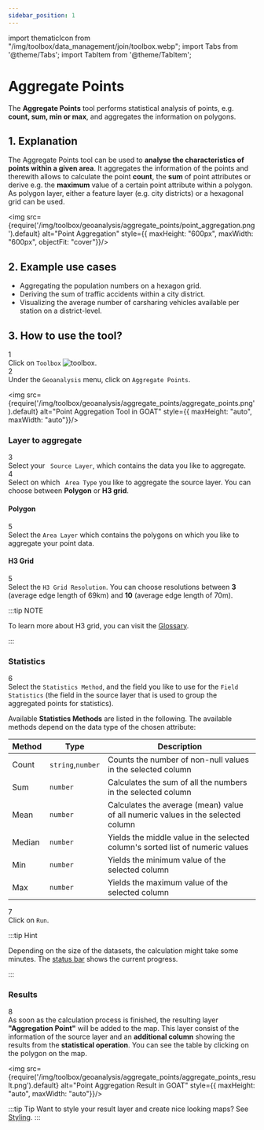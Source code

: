 ```yaml
---
sidebar_position: 1
---
```

import thematicIcon from "/img/toolbox/data_management/join/toolbox.webp";
import Tabs from '@theme/Tabs';
import TabItem from '@theme/TabItem';

# Aggregate Points

The **Aggregate Points** tool performs statistical analysis of points, e.g. **count, sum, min or max**, and aggregates the information on polygons.

## 1. Explanation

The Aggregate Points tool can be used to **analyse the characteristics of points within a given area**. It aggregates the information of the points and therewith allows to calculate the point **count**, the **sum** of point attributes or derive e.g. the **maximum** value of a certain point attribute within a polygon. As polygon layer, either a feature layer (e.g. city districts) or a hexagonal grid can be used. 


<div style={{ display: 'flex', flexDirection: 'column', alignItems: 'center'}}>

  <img src={require('/img/toolbox/geoanalysis/aggregate_points/point_aggregation.png').default} alt="Point Aggregation" style={{ maxHeight: "600px", maxWidth: "600px", objectFit: "cover"}}/>

</div> 


## 2. Example use cases

- Aggregating the population numbers on a hexagon grid.
- Deriving the sum of traffic accidents within a city district.
- Visualizing the average number of carsharing vehicles available per station on a district-level. 

## 3. How to use the tool?

<div class="step">
  <div class="step-number">1</div>
  <div class="content">Click on <code>Toolbox</code> <img src={thematicIcon} alt="toolbox" style={{width: "25px"}}/>. </div>
</div>

<div class="step">
  <div class="step-number">2</div>
  <div class="content">Under the <code>Geoanalysis</code> menu, click on <code>Aggregate Points</code>.</div>
</div>


<img src={require('/img/toolbox/geoanalysis/aggregate_points/aggregate_points.png').default} alt="Point Aggregation Tool in GOAT" style={{ maxHeight: "auto", maxWidth: "auto"}}/>

### Layer to aggregate

<div class="step">
  <div class="step-number">3</div>
  <div class="content">Select your <code> Source Layer</code>, which contains the data you like to aggregate.</div>
</div>

<div class="step">
  <div class="step-number">4</div>
  <div class="content">Select on which <code> Area Type</code> you like to aggregate the source layer. You can choose between <b>Polygon</b> or <b>H3 grid</b>.</div>
</div>

<Tabs>
  <TabItem value="Polygon" label="Polygon" default className="tabItemBox">

 #### Polygon

<div class="step">
  <div class="step-number">5</div>
  <div class="content">Select the <code>Area Layer</code> which contains the polygons on which you like to aggregate your point data.</div>
</div>


  </TabItem>
  <TabItem value="H3 Grid" label="H3 Grid" className="tabItemBox">

 #### H3 Grid

 <div class="step">
  <div class="step-number">5</div>
  <div class="content">Select the <code>H3 Grid Resolution</code>. You can choose resolutions between <b>3</b> (average edge length of 69km) and <b>10</b> (average edge length of 70m).</div>
</div>

:::tip NOTE

To learn more about H3 grid, you can visit the [Glossary](../../further_reading/glossary#H3-grid).

:::

  </TabItem>
</Tabs>

### Statistics

<div class="step">
  <div class="step-number">6</div>
  <div class="content">Select the <code>Statistics Method</code>, and the field you like to use for the <code>Field Statistics</code> (the field in the source layer that is used to group the aggregated points for statistics).</div>
</div>

Available **Statistics Methods** are listed in the following. The available methods depend on the data type of the chosen attribute:

| Method | Type | Description |
| -------|------| ------------|
| Count  | `string`,`number`    | Counts the number of non-null values in the selected column|
| Sum    | `number`   | Calculates the sum of all the numbers in the selected column|
| Mean   | `number`   | Calculates the average (mean) value of all numeric values in the selected column|
| Median | `number`   | Yields the middle value in the selected column's sorted list of numeric values|
| Min    | `number`   | Yields the minimum value of the selected column|
| Max    | `number`   | Yields the maximum value of the selected column|


<div class="step">
  <div class="step-number">7</div>
  <div class="content">Click on <code>Run</code>.</div>
</div>

:::tip Hint

Depending on the size of the datasets, the calculation might take some minutes. The [status bar](../../workspace/home#status-bar) shows the current progress.

:::

### Results

<div class="step">
  <div class="step-number">8</div>
  <div class="content">As soon as the calculation process is finished, the resulting layer <b>"Aggregation Point"</b> will be added to the map. This layer consist of the information of the source layer and an <b>additional column</b> showing the results from the <b>statistical operation</b>. You can see the table by clicking on the polygon on the map.</div>
</div>

<img src={require('/img/toolbox/geoanalysis/aggregate_points/aggregate_points_result.png').default} alt="Point Aggregation Result in GOAT" style={{ maxHeight: "auto", maxWidth: "auto"}}/>


:::tip Tip
Want to style your result layer and create nice looking maps? See [Styling](../../map/layer_style/styling).
:::